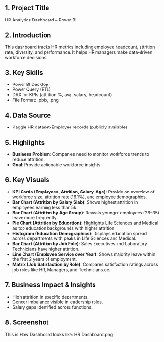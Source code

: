 ## 1. Project Title
HR Analytics Dashboard – Power BI

## 2. Introduction
This dashboard tracks HR metrics including employee headcount, attrition rate, diversity, and performance. It helps HR managers make data-driven workforce decisions.

## 3. Key Skills 
* Power BI Desktop
* Power Query (ETL)
* DAX for KPIs (attrition %, avg. salary, headcount)
* File Format: .pbix, .png

## 4. Data Source
* Kaggle HR dataset-Employee records (publicly available)

## 5. Highlights
* **Business Problem**: Companies need to monitor workforce trends to reduce attrition.
* **Goal**: Provide actionable workforce insights.
  
## 6. Key Visuals
* **KPI Cards (Employees, Attrition, Salary, Age)**: Provide an overview of workforce size, attrition rate (16.1%), and employee demographics.
* **Bar Chart (Attrition by Salary Slab)**: Shows highest attrition in employees earning less than 5k.
* **Bar Chart (Attrition by Age Group)**: Reveals younger employees (26–35) leave more frequently.
* **Pie Chart (Attrition by Education)**: Highlights Life Sciences and Medical as top education backgrounds with higher attrition.
* **Histogram (Education Demographics)**: Displays education spread across departments with peaks in Life Sciences and Medical.
* **Bar Chart (Attrition by Job Role)**: Sales Executives and Laboratory Technicians have higher attrition.
* **Line Chart (Employee Service over Year)**: Shows majority leave within the first 2 years of employment.
* **Matrix (Job Satisfaction by Role)**: Compares satisfaction ratings across job roles like HR, Managers, and Technicians.ce. 
  
## 7. Business Impact & Insights
* High attrition in specific departments.
* Gender imbalance visible in leadership roles.
* Salary gaps identified across functions.
  
## 8. Screenshot
This is How Dashboard looks like: HR Dashboard.png
